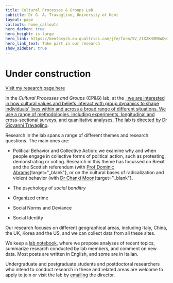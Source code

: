 ```yaml
---
title: Cultural Processes & Groups Lab
subtitle: Dr G. A. Travaglino, University of Kent
layout: page
callouts: home_callouts
hero_darken: true
hero_height: is-large
hero_link: https://kentpsych.eu.qualtrics.com/jfe/form/SV_2tX2XHOM0uQwJ2R
hero_link_text: Take part in our research
show_sidebar: true
---
```


# Under construction
[Visit my research page here](https://www.researchgate.net/profile/Giovanni_Travaglino)


In the *Cultural Processes and Groups* (CP&G) lab, at the <a href="ps://www.kent.ac.uk/psychology" target="_blank">, we are interested in how cultural values and beliefs interact with group dynamics to shape individuals' lives within and across a broad range of different situations. We use a range of methodologies, including experiments, longitudinal and cross-sectional surveys, and quanlitative analyses. The lab is directed by [Dr Giovanni Travaglino](/about/).

Research in the lab spans a range of different themes and research questions. The main ones are:

* Political Behavior and Collective Action: we examine why and when people engage in collective forms of political action, such as protesting, demonstrating or voting. Research in this theme has focussed on Brexit and the Scottish referendum (with [Prof Dominic Abrams](https://www.kent.ac.uk/psychology/people/212/www.kent.ac.uk/psychology/people/212/abrams-dominic){target="_blank"}, or on the cultural bases of radicalization and violent behavior (with [Dr Chanki Moon](https://www.researchgate.net/profile/Chanki_Moon){target="_blank"}.

* The psychology of *social banditry*
* Organized crime
* Social Norms and Deviance
* Social Identity

Our research focuses on different geographical areas, including Italy, China, the UK, Korea and the US, and we can collect data from all these sites.

We keep a [lab notebook](/notebook/), where we propose analyses of recent topics, summarize research conducted by lab members, and comment on new data. Most posts are written in English, and some are in Italian.

Undergraduate and postgraduate students and postdoctoral researchers who intend to conduct research in these and related areas are welcome to apply to join or visit the lab by [emailing](mailto:g.a.travaglino@kent.ac.uk) the director. 

